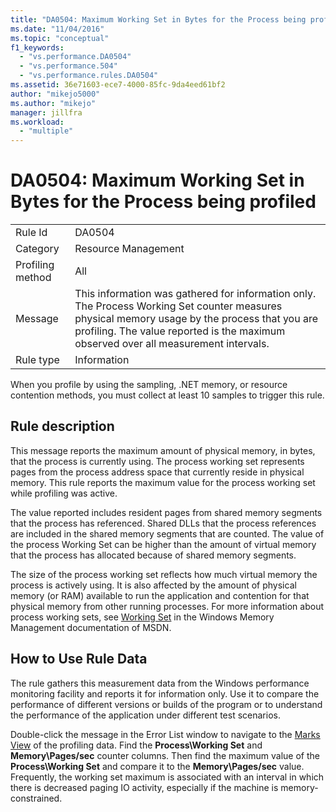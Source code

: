 ```yaml
---
title: "DA0504: Maximum Working Set in Bytes for the Process being profiled | Microsoft Docs"
ms.date: "11/04/2016"
ms.topic: "conceptual"
f1_keywords:
  - "vs.performance.DA0504"
  - "vs.performance.504"
  - "vs.performance.rules.DA0504"
ms.assetid: 36e71603-ece7-4000-85fc-9da4eed61bf2
author: "mikejo5000"
ms.author: "mikejo"
manager: jillfra
ms.workload:
  - "multiple"
---
```

# DA0504: Maximum Working Set in Bytes for the Process being profiled

|||
|-|-|
|Rule Id|DA0504|
|Category|Resource Management|
|Profiling method|All|
|Message|This information was gathered for information only. The Process Working Set counter measures physical memory usage by the process that you are profiling. The value reported is the maximum observed over all measurement intervals.|
|Rule type|Information|

 When you profile by using the sampling, .NET memory, or resource contention methods, you must collect at least 10 samples to trigger this rule.

## Rule description
 This message reports the maximum amount of physical memory, in bytes, that the process is currently using. The process working set represents pages from the process address space that currently reside in physical memory. This rule reports the maximum value for the process working set while profiling was active.

 The value reported includes resident pages from shared memory segments that the process has referenced. Shared DLLs that the process references are included in the shared memory segments that are counted. The value of the process Working Set can be higher than the amount of virtual memory that the process has allocated because of shared memory segments.

 The size of the process working set reflects how much virtual memory the process is actively using. It is also affected by the amount of physical memory (or RAM) available to run the application and contention for that physical memory from other running processes. For more information about process working sets, see [Working Set](/windows/win32/memory/working-set) in the Windows Memory Management documentation of MSDN.

## How to Use Rule Data
 The rule gathers this measurement data from the Windows performance monitoring facility and reports it for information only. Use it to compare the performance of different versions or builds of the program or to understand the performance of the application under different test scenarios.

 Double-click the message in the Error List window to navigate to the [Marks View](../profiling/marks-view.md) of the profiling data. Find the **Process\Working Set** and **Memory\Pages/sec** counter columns. Then find the maximum value of the **Process\Working Set** and compare it to the **Memory\Pages/sec** value. Frequently, the working set maximum is associated with an interval in which there is decreased paging IO activity, especially if the machine is memory-constrained.